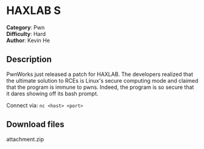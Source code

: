 # HAXLAB S

**Category**: Pwn  
**Difficulty**: Hard  
**Author**: Kevin He  

## Description

PwnWorks just released a patch for HAXLAB. The developers realized that the ultimate solution to RCEs is Linux's secure computing mode and claimed that the program is immune to pwns. Indeed, the program is so secure that it dares showing off its bash prompt.

Connect via: `nc <host> <port>`

## Download files

<!-- Build this file using `make` -->
attachment.zip
